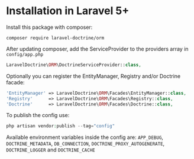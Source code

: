 # Installation in Laravel 5+

Install this package with composer:

```
composer require laravel-doctrine/orm
```

After updating composer, add the ServiceProvider to the providers array in `config/app.php`

```php
LaravelDoctrine\ORM\DoctrineServiceProvider::class,
```

Optionally you can register the EntityManager, Registry and/or Doctrine facade:

```php
'EntityManager' => LaravelDoctrine\ORM\Facades\EntityManager::class,
'Registry'      => LaravelDoctrine\ORM\Facades\Registry::class,
'Doctrine'      => LaravelDoctrine\ORM\Facades\Doctrine::class,
```

To publish the config use:

```php
php artisan vendor:publish --tag="config"
```

Available environment variables inside the config are: `APP_DEBUG`, `DOCTRINE_METADATA`, `DB_CONNECTION`, `DOCTRINE_PROXY_AUTOGENERATE`, `DOCTRINE_LOGGER` and `DOCTRINE_CACHE`
